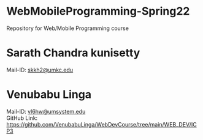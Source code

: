 # WebMobileProgramming-Spring22
Repository for Web/Mobile Programming course
# Sarath Chandra kunisetty
  Mail-ID: skkh2@umkc.edu
# Venubabu Linga
  Mail-ID: vl6hw@umsystem.edu  
  GitHub Link: https://github.com/VenubabuLinga/WebDevCourse/tree/main/WEB_DEV/ICP3
